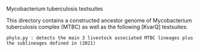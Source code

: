 Mycobacterium tuberculosis testsuites

This directory contains a constructed ancestor genome of Mycobacterium tuberculosis complex (MTBC) as well as the following [KvarQ] testsuites:

    phylo.py : detects the main 3 livestock associated MTBC lineages plus the sublineages defined in (2021)